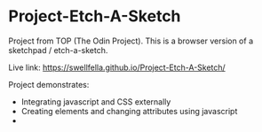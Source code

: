 # Project-Etch-A-Sketch
Project from TOP (The Odin Project). This is a browser version of a sketchpad / etch-a-sketch.

Live link:
https://swellfella.github.io/Project-Etch-A-Sketch/

Project demonstrates:
* Integrating javascript and CSS externally
* Creating elements and changing attributes using javascript
* 